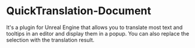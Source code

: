 # QuickTranslation-Document
It's a plugin for Unreal Engine that allows you to translate most text and tooltips in an editor and display them in a popup. You can also replace the selection with the translation result.
